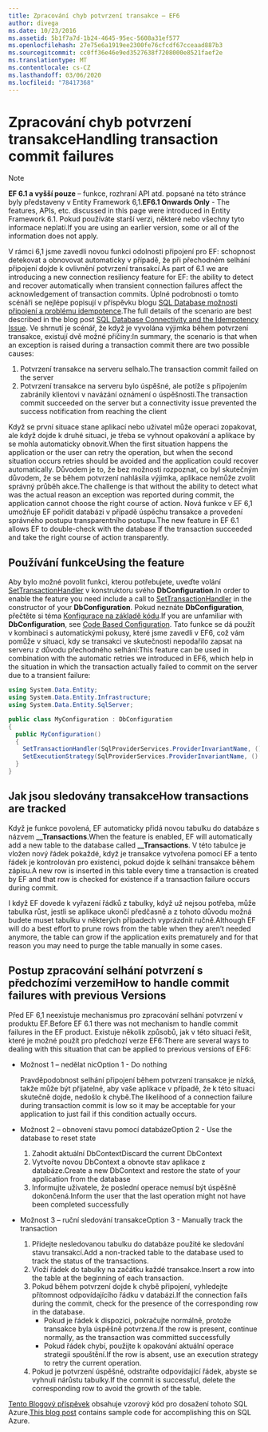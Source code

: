 ```yaml
---
title: Zpracování chyb potvrzení transakce – EF6
author: divega
ms.date: 10/23/2016
ms.assetid: 5b1f7a7d-1b24-4645-95ec-5608a31ef577
ms.openlocfilehash: 27e75e6a1919ee2300fe76cfcdf67cceaad887b3
ms.sourcegitcommit: cc0ff36e46e9ed3527638f7208000e8521faef2e
ms.translationtype: MT
ms.contentlocale: cs-CZ
ms.lasthandoff: 03/06/2020
ms.locfileid: "78417368"
---
```

# <a name="handling-transaction-commit-failures"></a><span data-ttu-id="afe3e-102">Zpracování chyb potvrzení transakce</span><span class="sxs-lookup"><span data-stu-id="afe3e-102">Handling transaction commit failures</span></span>
> [!NOTE]
> <span data-ttu-id="afe3e-103">**EF 6.1 a vyšší pouze** – funkce, rozhraní API atd. popsané na této stránce byly představeny v Entity Framework 6,1.</span><span class="sxs-lookup"><span data-stu-id="afe3e-103">**EF6.1 Onwards Only** - The features, APIs, etc. discussed in this page were introduced in Entity Framework 6.1.</span></span> <span data-ttu-id="afe3e-104">Pokud používáte starší verzi, některé nebo všechny tyto informace neplatí.</span><span class="sxs-lookup"><span data-stu-id="afe3e-104">If you are using an earlier version, some or all of the information does not apply.</span></span>  

<span data-ttu-id="afe3e-105">V rámci 6,1 jsme zavedli novou funkci odolnosti připojení pro EF: schopnost detekovat a obnovovat automaticky v případě, že při přechodném selhání připojení dojde k ovlivnění potvrzení transakcí.</span><span class="sxs-lookup"><span data-stu-id="afe3e-105">As part of 6.1 we are introducing a new connection resiliency feature for EF: the ability to detect and recover automatically when transient connection failures affect the acknowledgement of transaction commits.</span></span> <span data-ttu-id="afe3e-106">Úplné podrobnosti o tomto scénáři se nejlépe popisují v příspěvku blogu [SQL Database možnosti připojení a problému idempotence](https://blogs.msdn.com/b/adonet/archive/2013/03/11/sql-database-connectivity-and-the-idempotency-issue.aspx).</span><span class="sxs-lookup"><span data-stu-id="afe3e-106">The full details of the scenario are best described in the blog post [SQL Database Connectivity and the Idempotency Issue](https://blogs.msdn.com/b/adonet/archive/2013/03/11/sql-database-connectivity-and-the-idempotency-issue.aspx).</span></span>  <span data-ttu-id="afe3e-107">Ve shrnutí je scénář, že když je vyvolána výjimka během potvrzení transakce, existují dvě možné příčiny:</span><span class="sxs-lookup"><span data-stu-id="afe3e-107">In summary, the scenario is that when an exception is raised during a transaction commit there are two possible causes:</span></span>  

1. <span data-ttu-id="afe3e-108">Potvrzení transakce na serveru selhalo.</span><span class="sxs-lookup"><span data-stu-id="afe3e-108">The transaction commit failed on the server</span></span>
2. <span data-ttu-id="afe3e-109">Potvrzení transakce na serveru bylo úspěšné, ale potíže s připojením zabránily klientovi v navázání oznámení o úspěšnosti.</span><span class="sxs-lookup"><span data-stu-id="afe3e-109">The transaction commit succeeded on the server but a connectivity issue prevented the success notification from reaching the client</span></span>  

<span data-ttu-id="afe3e-110">Když se první situace stane aplikací nebo uživatel může operaci zopakovat, ale když dojde k druhé situaci, je třeba se vyhnout opakování a aplikace by se mohla automaticky obnovit.</span><span class="sxs-lookup"><span data-stu-id="afe3e-110">When the first situation happens the application or the user can retry the operation, but when the second situation occurs retries should be avoided and the application could recover automatically.</span></span> <span data-ttu-id="afe3e-111">Důvodem je to, že bez možnosti rozpoznat, co byl skutečným důvodem, že se během potvrzení nahlásila výjimka, aplikace nemůže zvolit správný průběh akce.</span><span class="sxs-lookup"><span data-stu-id="afe3e-111">The challenge is that without the ability to detect what was the actual reason an exception was reported during commit, the application cannot choose the right course of action.</span></span> <span data-ttu-id="afe3e-112">Nová funkce v EF 6,1 umožňuje EF pořídit databázi v případě úspěchu transakce a provedení správného postupu transparentního postupu.</span><span class="sxs-lookup"><span data-stu-id="afe3e-112">The new feature in EF 6.1 allows EF to double-check with the database if the transaction succeeded and take the right course of action transparently.</span></span>  

## <a name="using-the-feature"></a><span data-ttu-id="afe3e-113">Používání funkce</span><span class="sxs-lookup"><span data-stu-id="afe3e-113">Using the feature</span></span>  

<span data-ttu-id="afe3e-114">Aby bylo možné povolit funkci, kterou potřebujete, uveďte volání [SetTransactionHandler](https://msdn.microsoft.com/library/system.data.entity.dbconfiguration.setdefaulttransactionhandler.aspx) v konstruktoru svého **DbConfiguration**.</span><span class="sxs-lookup"><span data-stu-id="afe3e-114">In order to enable the feature you need include a call to [SetTransactionHandler](https://msdn.microsoft.com/library/system.data.entity.dbconfiguration.setdefaulttransactionhandler.aspx) in the constructor of your **DbConfiguration**.</span></span> <span data-ttu-id="afe3e-115">Pokud neznáte **DbConfiguration**, přečtěte si téma [Konfigurace na základě kódu](~/ef6/fundamentals/configuring/code-based.md).</span><span class="sxs-lookup"><span data-stu-id="afe3e-115">If you are unfamiliar with **DbConfiguration**, see [Code Based Configuration](~/ef6/fundamentals/configuring/code-based.md).</span></span> <span data-ttu-id="afe3e-116">Tato funkce se dá použít v kombinaci s automatickými pokusy, které jsme zavedli v EF6, což vám pomůže v situaci, kdy se transakci ve skutečnosti nepodařilo zapsat na serveru z důvodu přechodného selhání:</span><span class="sxs-lookup"><span data-stu-id="afe3e-116">This feature can be used in combination with the automatic retries we introduced in EF6, which help in the situation in which the transaction actually failed to commit on the server due to a transient failure:</span></span>  

``` csharp
using System.Data.Entity;
using System.Data.Entity.Infrastructure;
using System.Data.Entity.SqlServer;

public class MyConfiguration : DbConfiguration  
{
  public MyConfiguration()  
  {  
    SetTransactionHandler(SqlProviderServices.ProviderInvariantName, () => new CommitFailureHandler());  
    SetExecutionStrategy(SqlProviderServices.ProviderInvariantName, () => new SqlAzureExecutionStrategy());  
  }  
}
```  

## <a name="how-transactions-are-tracked"></a><span data-ttu-id="afe3e-117">Jak jsou sledovány transakce</span><span class="sxs-lookup"><span data-stu-id="afe3e-117">How transactions are tracked</span></span>  

<span data-ttu-id="afe3e-118">Když je funkce povolená, EF automaticky přidá novou tabulku do databáze s názvem **__Transactions**.</span><span class="sxs-lookup"><span data-stu-id="afe3e-118">When the feature is enabled, EF will automatically add a new table to the database called **__Transactions**.</span></span> <span data-ttu-id="afe3e-119">V této tabulce je vložen nový řádek pokaždé, když je transakce vytvořena pomocí EF a tento řádek je kontrolován pro existenci, pokud dojde k selhání transakce během zápisu.</span><span class="sxs-lookup"><span data-stu-id="afe3e-119">A new row is inserted in this table every time a transaction is created by EF and that row is checked for existence if a transaction failure occurs during commit.</span></span>  

<span data-ttu-id="afe3e-120">I když EF dovede k vyřazení řádků z tabulky, když už nejsou potřeba, může tabulka růst, jestli se aplikace ukončí předčasně a z tohoto důvodu možná budete muset tabulku v některých případech vyprázdnit ručně.</span><span class="sxs-lookup"><span data-stu-id="afe3e-120">Although EF will do a best effort to prune rows from the table when they aren’t needed anymore, the table can grow if the application exits prematurely and for that reason you may need to purge the table manually in some cases.</span></span>  

## <a name="how-to-handle-commit-failures-with-previous-versions"></a><span data-ttu-id="afe3e-121">Postup zpracování selhání potvrzení s předchozími verzemi</span><span class="sxs-lookup"><span data-stu-id="afe3e-121">How to handle commit failures with previous Versions</span></span>

<span data-ttu-id="afe3e-122">Před EF 6,1 neexistuje mechanismus pro zpracování selhání potvrzení v produktu EF.</span><span class="sxs-lookup"><span data-stu-id="afe3e-122">Before EF 6.1 there was not mechanism to handle commit failures in the EF product.</span></span> <span data-ttu-id="afe3e-123">Existuje několik způsobů, jak v této situaci řešit, které je možné použít pro předchozí verze EF6:</span><span class="sxs-lookup"><span data-stu-id="afe3e-123">There are several ways to dealing with this situation that can be applied to previous versions of EF6:</span></span>  

* <span data-ttu-id="afe3e-124">Možnost 1 – nedělat nic</span><span class="sxs-lookup"><span data-stu-id="afe3e-124">Option 1 - Do nothing</span></span>  

  <span data-ttu-id="afe3e-125">Pravděpodobnost selhání připojení během potvrzení transakce je nízká, takže může být přijatelné, aby vaše aplikace v případě, že k této situaci skutečně dojde, nedošlo k chybě.</span><span class="sxs-lookup"><span data-stu-id="afe3e-125">The likelihood of a connection failure during transaction commit is low so it may be acceptable for your application to just fail if this condition actually occurs.</span></span>  

* <span data-ttu-id="afe3e-126">Možnost 2 – obnovení stavu pomocí databáze</span><span class="sxs-lookup"><span data-stu-id="afe3e-126">Option 2 - Use the database to reset state</span></span>  

  1. <span data-ttu-id="afe3e-127">Zahodit aktuální DbContext</span><span class="sxs-lookup"><span data-stu-id="afe3e-127">Discard the current DbContext</span></span>  
  2. <span data-ttu-id="afe3e-128">Vytvořte novou DbContext a obnovte stav aplikace z databáze.</span><span class="sxs-lookup"><span data-stu-id="afe3e-128">Create a new DbContext and restore the state of your application from the database</span></span>  
  3. <span data-ttu-id="afe3e-129">Informujte uživatele, že poslední operace nemusí být úspěšně dokončená.</span><span class="sxs-lookup"><span data-stu-id="afe3e-129">Inform the user that the last operation might not have been completed successfully</span></span>  

* <span data-ttu-id="afe3e-130">Možnost 3 – ruční sledování transakce</span><span class="sxs-lookup"><span data-stu-id="afe3e-130">Option 3 - Manually track the transaction</span></span>  

  1. <span data-ttu-id="afe3e-131">Přidejte nesledovanou tabulku do databáze použité ke sledování stavu transakcí.</span><span class="sxs-lookup"><span data-stu-id="afe3e-131">Add a non-tracked table to the database used to track the status of the transactions.</span></span>  
  2. <span data-ttu-id="afe3e-132">Vloží řádek do tabulky na začátku každé transakce.</span><span class="sxs-lookup"><span data-stu-id="afe3e-132">Insert a row into the table at the beginning of each transaction.</span></span>  
  3. <span data-ttu-id="afe3e-133">Pokud během potvrzení dojde k chybě připojení, vyhledejte přítomnost odpovídajícího řádku v databázi.</span><span class="sxs-lookup"><span data-stu-id="afe3e-133">If the connection fails during the commit, check for the presence of the corresponding row in the database.</span></span>  
     - <span data-ttu-id="afe3e-134">Pokud je řádek k dispozici, pokračujte normálně, protože transakce byla úspěšně potvrzena.</span><span class="sxs-lookup"><span data-stu-id="afe3e-134">If the row is present, continue normally, as the transaction was committed successfully</span></span>  
     - <span data-ttu-id="afe3e-135">Pokud řádek chybí, použijte k opakování aktuální operace strategii spouštění.</span><span class="sxs-lookup"><span data-stu-id="afe3e-135">If the row is absent, use an execution strategy to retry the current operation.</span></span>  
  4. <span data-ttu-id="afe3e-136">Pokud je potvrzení úspěšné, odstraňte odpovídající řádek, abyste se vyhnuli nárůstu tabulky.</span><span class="sxs-lookup"><span data-stu-id="afe3e-136">If the commit is successful, delete the corresponding row to avoid the growth of the table.</span></span>  

<span data-ttu-id="afe3e-137">[Tento Blogový příspěvek](https://blogs.msdn.com/b/adonet/archive/2013/03/11/sql-database-connectivity-and-the-idempotency-issue.aspx) obsahuje vzorový kód pro dosažení tohoto SQL Azure.</span><span class="sxs-lookup"><span data-stu-id="afe3e-137">[This blog post](https://blogs.msdn.com/b/adonet/archive/2013/03/11/sql-database-connectivity-and-the-idempotency-issue.aspx) contains sample code for accomplishing this on SQL Azure.</span></span>  
